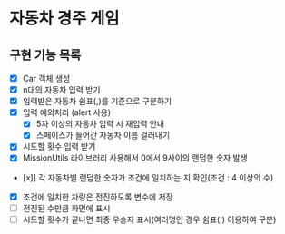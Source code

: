 # 자동차 경주 게임

## 구현 기능 목록

- [x] Car 객체 생성
- [x] n대의 자동차 입력 받기
- [x] 입력받은 자동차 쉼표(,)를 기준으로 구분하기
- [x] 입력 예외처리 (alert 사용)
  - [x] 5자 이상의 자동차 입력 시 재입력 안내
  - [x] 스페이스가 들어간 자동차 이름 걸러내기
- [x] 시도할 횟수 입력 받기
- [x] MissionUtils 라이브러리 사용해서 0에서 9사이의 랜덤한 숫자 발생
- [x]] 각 자동차별 랜덤한 숫자가 조건에 일치하는 지 확인(조건 : 4 이상의 수)
- [x] 조건에 일치한 차량은 전진하도록 변수에 저장
- [ ] 전진된 수만큼 화면에 표시
- [ ] 시도할 횟수가 끝나면 최종 우승자 표시(여러명인 경우 쉼표(,) 이용하여 구분)
